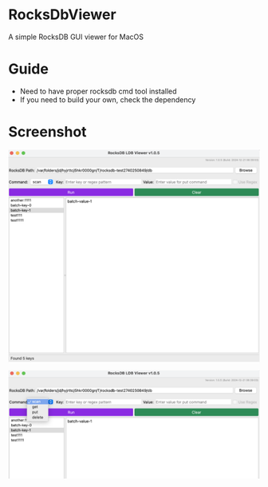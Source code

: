 # RocksDbViewer
A simple RocksDB GUI viewer for MacOS

# Guide
* Need to have proper rocksdb cmd tool installed
* If you need to build your own, check the dependency

# Screenshot
![Sample Snapshot 1](./img/sample1.png)

![Sample Snapshot 2](./img/sample2.png)
